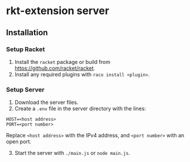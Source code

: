 # rkt-extension server



## Installation

### Setup Racket

1. Install the `racket` package or build from https://github.com/racket/racket.
2. Install any required plugins with `raco install <plugin>`.

### Setup Server

1. Download the server files.
2. Create a `.env` file in the server directory with the lines:

```
HOST=<host address>
PORT=<port number>
```

Replace `<host address>` with the IPv4 address, and `<port number>` with an open port.

3. Start the server with `./main.js` or `node main.js`.

